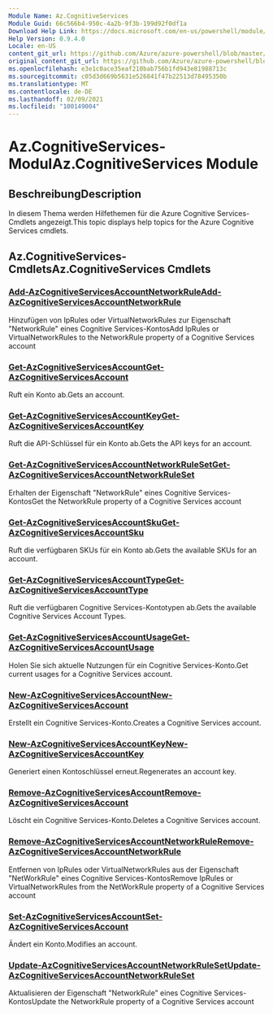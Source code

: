 ```yaml
---
Module Name: Az.CognitiveServices
Module Guid: 66c566b4-950c-4a2b-9f3b-199d92f0df1a
Download Help Link: https://docs.microsoft.com/en-us/powershell/module/az.cognitiveservices
Help Version: 0.9.4.0
Locale: en-US
content_git_url: https://github.com/Azure/azure-powershell/blob/master/src/CognitiveServices/CognitiveServices/help/Az.CognitiveServices.md
original_content_git_url: https://github.com/Azure/azure-powershell/blob/master/src/CognitiveServices/CognitiveServices/help/Az.CognitiveServices.md
ms.openlocfilehash: e3e1c0ace35eaf210bab756b1fd943e81988713c
ms.sourcegitcommit: c05d3d669b5631e526841f47b22513d78495350b
ms.translationtype: MT
ms.contentlocale: de-DE
ms.lasthandoff: 02/09/2021
ms.locfileid: "100149004"
---
```

# <span data-ttu-id="d67ee-101">Az.CognitiveServices-Modul</span><span class="sxs-lookup"><span data-stu-id="d67ee-101">Az.CognitiveServices Module</span></span>
## <span data-ttu-id="d67ee-102">Beschreibung</span><span class="sxs-lookup"><span data-stu-id="d67ee-102">Description</span></span>
<span data-ttu-id="d67ee-103">In diesem Thema werden Hilfethemen für die Azure Cognitive Services-Cmdlets angezeigt.</span><span class="sxs-lookup"><span data-stu-id="d67ee-103">This topic displays help topics for the Azure Cognitive Services cmdlets.</span></span>

## <span data-ttu-id="d67ee-104">Az.CognitiveServices-Cmdlets</span><span class="sxs-lookup"><span data-stu-id="d67ee-104">Az.CognitiveServices Cmdlets</span></span>
### [<span data-ttu-id="d67ee-105">Add-AzCognitiveServicesAccountNetworkRule</span><span class="sxs-lookup"><span data-stu-id="d67ee-105">Add-AzCognitiveServicesAccountNetworkRule</span></span>](Add-AzCognitiveServicesAccountNetworkRule.md)
<span data-ttu-id="d67ee-106">Hinzufügen von IpRules oder VirtualNetworkRules zur Eigenschaft "NetworkRule" eines Cognitive Services-Kontos</span><span class="sxs-lookup"><span data-stu-id="d67ee-106">Add IpRules or VirtualNetworkRules to the NetworkRule property of a Cognitive Services account</span></span>

### [<span data-ttu-id="d67ee-107">Get-AzCognitiveServicesAccount</span><span class="sxs-lookup"><span data-stu-id="d67ee-107">Get-AzCognitiveServicesAccount</span></span>](Get-AzCognitiveServicesAccount.md)
<span data-ttu-id="d67ee-108">Ruft ein Konto ab.</span><span class="sxs-lookup"><span data-stu-id="d67ee-108">Gets an account.</span></span>

### [<span data-ttu-id="d67ee-109">Get-AzCognitiveServicesAccountKey</span><span class="sxs-lookup"><span data-stu-id="d67ee-109">Get-AzCognitiveServicesAccountKey</span></span>](Get-AzCognitiveServicesAccountKey.md)
<span data-ttu-id="d67ee-110">Ruft die API-Schlüssel für ein Konto ab.</span><span class="sxs-lookup"><span data-stu-id="d67ee-110">Gets the API keys for an account.</span></span>

### [<span data-ttu-id="d67ee-111">Get-AzCognitiveServicesAccountNetworkRuleSet</span><span class="sxs-lookup"><span data-stu-id="d67ee-111">Get-AzCognitiveServicesAccountNetworkRuleSet</span></span>](Get-AzCognitiveServicesAccountNetworkRuleSet.md)
<span data-ttu-id="d67ee-112">Erhalten der Eigenschaft "NetworkRule" eines Cognitive Services-Kontos</span><span class="sxs-lookup"><span data-stu-id="d67ee-112">Get the NetworkRule property of a Cognitive Services account</span></span>

### [<span data-ttu-id="d67ee-113">Get-AzCognitiveServicesAccountSku</span><span class="sxs-lookup"><span data-stu-id="d67ee-113">Get-AzCognitiveServicesAccountSku</span></span>](Get-AzCognitiveServicesAccountSku.md)
<span data-ttu-id="d67ee-114">Ruft die verfügbaren SKUs für ein Konto ab.</span><span class="sxs-lookup"><span data-stu-id="d67ee-114">Gets the available SKUs for an account.</span></span>

### [<span data-ttu-id="d67ee-115">Get-AzCognitiveServicesAccountType</span><span class="sxs-lookup"><span data-stu-id="d67ee-115">Get-AzCognitiveServicesAccountType</span></span>](Get-AzCognitiveServicesAccountType.md)
<span data-ttu-id="d67ee-116">Ruft die verfügbaren Cognitive Services-Kontotypen ab.</span><span class="sxs-lookup"><span data-stu-id="d67ee-116">Gets the available Cognitive Services Account Types.</span></span>

### [<span data-ttu-id="d67ee-117">Get-AzCognitiveServicesAccountUsage</span><span class="sxs-lookup"><span data-stu-id="d67ee-117">Get-AzCognitiveServicesAccountUsage</span></span>](Get-AzCognitiveServicesAccountUsage.md)
<span data-ttu-id="d67ee-118">Holen Sie sich aktuelle Nutzungen für ein Cognitive Services-Konto.</span><span class="sxs-lookup"><span data-stu-id="d67ee-118">Get current usages for a Cognitive Services account.</span></span>

### [<span data-ttu-id="d67ee-119">New-AzCognitiveServicesAccount</span><span class="sxs-lookup"><span data-stu-id="d67ee-119">New-AzCognitiveServicesAccount</span></span>](New-AzCognitiveServicesAccount.md)
<span data-ttu-id="d67ee-120">Erstellt ein Cognitive Services-Konto.</span><span class="sxs-lookup"><span data-stu-id="d67ee-120">Creates a Cognitive Services account.</span></span>

### [<span data-ttu-id="d67ee-121">New-AzCognitiveServicesAccountKey</span><span class="sxs-lookup"><span data-stu-id="d67ee-121">New-AzCognitiveServicesAccountKey</span></span>](New-AzCognitiveServicesAccountKey.md)
<span data-ttu-id="d67ee-122">Generiert einen Kontoschlüssel erneut.</span><span class="sxs-lookup"><span data-stu-id="d67ee-122">Regenerates an account key.</span></span>

### [<span data-ttu-id="d67ee-123">Remove-AzCognitiveServicesAccount</span><span class="sxs-lookup"><span data-stu-id="d67ee-123">Remove-AzCognitiveServicesAccount</span></span>](Remove-AzCognitiveServicesAccount.md)
<span data-ttu-id="d67ee-124">Löscht ein Cognitive Services-Konto.</span><span class="sxs-lookup"><span data-stu-id="d67ee-124">Deletes a Cognitive Services account.</span></span>

### [<span data-ttu-id="d67ee-125">Remove-AzCognitiveServicesAccountNetworkRule</span><span class="sxs-lookup"><span data-stu-id="d67ee-125">Remove-AzCognitiveServicesAccountNetworkRule</span></span>](Remove-AzCognitiveServicesAccountNetworkRule.md)
<span data-ttu-id="d67ee-126">Entfernen von IpRules oder VirtualNetworkRules aus der Eigenschaft "NetWorkRule" eines Cognitive Services-Kontos</span><span class="sxs-lookup"><span data-stu-id="d67ee-126">Remove IpRules or VirtualNetworkRules from the NetWorkRule property of a Cognitive Services account</span></span>

### [<span data-ttu-id="d67ee-127">Set-AzCognitiveServicesAccount</span><span class="sxs-lookup"><span data-stu-id="d67ee-127">Set-AzCognitiveServicesAccount</span></span>](Set-AzCognitiveServicesAccount.md)
<span data-ttu-id="d67ee-128">Ändert ein Konto.</span><span class="sxs-lookup"><span data-stu-id="d67ee-128">Modifies an account.</span></span>

### [<span data-ttu-id="d67ee-129">Update-AzCognitiveServicesAccountNetworkRuleSet</span><span class="sxs-lookup"><span data-stu-id="d67ee-129">Update-AzCognitiveServicesAccountNetworkRuleSet</span></span>](Update-AzCognitiveServicesAccountNetworkRuleSet.md)
<span data-ttu-id="d67ee-130">Aktualisieren der Eigenschaft "NetworkRule" eines Cognitive Services-Kontos</span><span class="sxs-lookup"><span data-stu-id="d67ee-130">Update the NetworkRule property of a Cognitive Services account</span></span>

